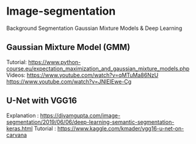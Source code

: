 # Image-segmentation
Background Segmentation Gaussian Mixture Models &amp; Deep Learning

## Gaussian Mixture Model (GMM)

Tutorial: https://www.python-course.eu/expectation_maximization_and_gaussian_mixture_models.php <br>
Videos: https://www.youtube.com/watch?v=qMTuMa86NzU <br>
https://www.youtube.com/watch?v=JNlEIEwe-Cg

## U-Net with VGG16
Explanation : https://divamgupta.com/image-segmentation/2019/06/06/deep-learning-semantic-segmentation-keras.html
Tutorial : https://www.kaggle.com/kmader/vgg16-u-net-on-carvana

